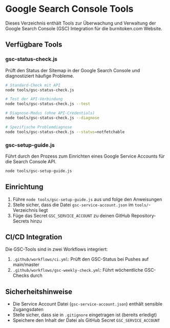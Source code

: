 # Google Search Console Tools

Dieses Verzeichnis enthält Tools zur Überwachung und Verwaltung der Google Search Console (GSC) Integration für die burnitoken.com Website.

## Verfügbare Tools

### gsc-status-check.js

Prüft den Status der Sitemap in der Google Search Console und diagnostiziert häufige Probleme.

```bash
# Standard-Check mit API
node tools/gsc-status-check.js

# Test der API-Verbindung
node tools/gsc-status-check.js --test

# Diagnose-Modus (ohne API-Credentials)
node tools/gsc-status-check.js --diagnose

# Spezifische Problemdiagnose
node tools/gsc-status-check.js --status=notfetchable
```

### gsc-setup-guide.js

Führt durch den Prozess zum Einrichten eines Google Service Accounts für die Search Console API.

```bash
node tools/gsc-setup-guide.js
```

## Einrichtung

1. Führe `node tools/gsc-setup-guide.js` aus und folge den Anweisungen
2. Stelle sicher, dass die Datei `gsc-service-account.json` im `tools/`-Verzeichnis liegt
3. Füge das Secret `GSC_SERVICE_ACCOUNT` zu deinen GitHub Repository-Secrets hinzu

## CI/CD Integration

Die GSC-Tools sind in zwei Workflows integriert:

1. `.github/workflows/ci.yml`: Prüft den GSC-Status bei Pushes auf main/master
2. `.github/workflows/gsc-weekly-check.yml`: Führt wöchentliche GSC-Checks durch

## Sicherheitshinweise

- Die Service Account Datei (`gsc-service-account.json`) enthält sensible Zugangsdaten
- Stelle sicher, dass sie in `.gitignore` eingetragen ist (bereits erledigt)
- Speichere den Inhalt der Datei als GitHub Secret `GSC_SERVICE_ACCOUNT`
